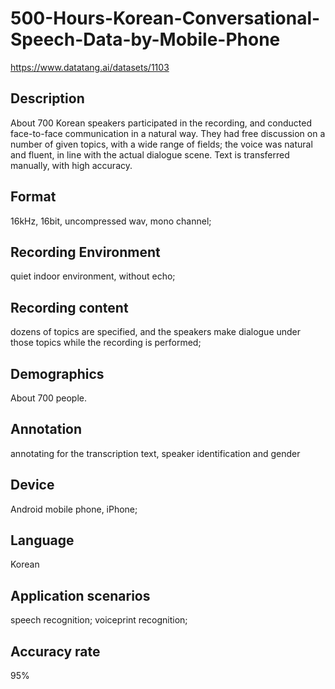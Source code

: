 # 500-Hours-Korean-Conversational-Speech-Data-by-Mobile-Phone

https://www.datatang.ai/datasets/1103

## Description
About 700 Korean speakers participated in the recording, and conducted face-to-face communication in a natural way. They had free discussion on a number of given topics, with a wide range of fields; the voice was natural and fluent, in line with the actual dialogue scene. Text is transferred manually, with high accuracy.

## Format
16kHz, 16bit, uncompressed wav, mono channel;

## Recording Environment
quiet indoor environment, without echo;

## Recording content
dozens of topics are specified, and the speakers make dialogue under those topics while the recording is performed;

## Demographics
About 700 people.

## Annotation
annotating for the transcription text, speaker identification and gender

## Device
Android mobile phone, iPhone;

## Language
Korean

## Application scenarios
speech recognition; voiceprint recognition;

## Accuracy rate
95%
